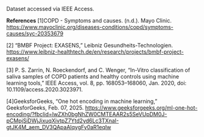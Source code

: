 Dataset accessed via IEEE Access.

**References**
[1]COPD - Symptoms and causes. (n.d.). Mayo Clinic. https://www.mayoclinic.org/diseases-conditions/copd/symptoms-causes/syc-20353679

[2] “BMBF Project: EXASENS,” Leibniz Gesundheits-Technologien. https://www.leibniz-healthtech.de/en/research/projects/bmbf-project-exasens/

[3] P. S. Zarrin, N. Roeckendorf, and C. Wenger, “In-Vitro classification of saliva samples of COPD patients and healthy controls using machine learning tools,” IEEE Access, vol. 8, pp. 168053–168060, Jan. 2020, doi: 10.1109/access.2020.3023971.

[4]GeeksforGeeks, “One hot encoding in machine learning,” GeeksforGeeks, Feb. 07, 2025. https://www.geeksforgeeks.org/ml-one-hot-encoding/?fbclid=IwZXh0bgNhZW0CMTEAAR2s5SeVUpDM0J-pCMpjSiDWjJixuqXivtpZ7Ytd2yd6Lc3TXnaI-gtJK4M_aem_DV3QApaAlqygFy0aR1eqIw
